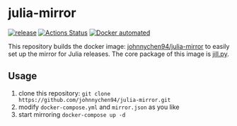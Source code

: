 # julia-mirror

[![release](https://img.shields.io/github/v/release/johnnychen94/julia-mirror)](https://github.com/johnnychen94/julia-mirror/releases)
[![Actions Status](https://github.com/johnnychen94/julia-mirror/workflows/Docker%20Image%20CI/badge.svg
)](https://github.com/johnnychen94/julia-mirror/actions)
[![Docker automated](https://img.shields.io/docker/cloud/automated/johnnychen94/julia-mirror)](https://hub.docker.com/repository/docker/johnnychen94/julia-mirror)

This repository builds the docker image: [johnnychen94/julia-mirror](https://hub.docker.com/repository/docker/johnnychen94/julia-mirror) to easily set
up the mirror for Julia releases. The core package of this image is [jill.py](https://github.com/johnnychen94/jill.py).

## Usage

1. clone this repository: `git clone https://github.com/johnnychen94/julia-mirror.git`
2. modify `docker-compose.yml` and `mirror.json` as you like
3. start mirroring `docker-compose up -d`
